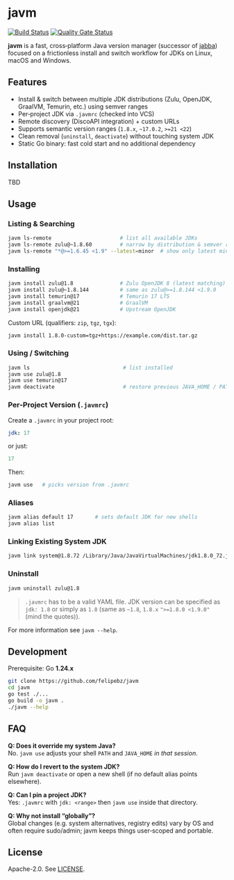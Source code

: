 # javm 

[![Build Status](https://github.com/felipebz/javm/workflows/Build/badge.svg)](https://github.com/felipebz/javm/actions)
[![Quality Gate Status](https://sonarqube.felipebz.com/api/project_badges/measure?project=javm&metric=alert_status)](https://sonarqube.felipebz.com/dashboard?id=javm)

**javm** is a fast, cross‑platform Java version manager (successor of [jabba](https://github.com/shyiko/jabba)) focused on a frictionless install 
and switch workflow for JDKs on Linux, macOS and Windows.

## Features

- Install & switch between multiple JDK distributions (Zulu, OpenJDK, GraalVM, Temurin, etc.) using semver ranges
- Per‑project JDK via `.javmrc` (checked into VCS)
- Remote discovery (DiscoAPI integration) + custom URLs
- Supports semantic version ranges (`1.8.x`, `~17.0.2`, `>=21 <22`)
- Clean removal (`uninstall`, `deactivate`) without touching system JDK
- Static Go binary: fast cold start and no additional dependency


## Installation

TBD

## Usage

### Listing & Searching

```sh
javm ls-remote                      # list all available JDKs
javm ls-remote zulu@~1.8.60         # narrow by distribution & semver range
javm ls-remote "*@>=1.6.45 <1.9" --latest=minor  # show only latest minors
```

### Installing

```sh
javm install zulu@1.8               # Zulu OpenJDK 8 (latest matching)
javm install zulu@~1.8.144          # same as zulu@>=1.8.144 <1.9.0
javm install temurin@17             # Temurin 17 LTS
javm install graalvm@21             # GraalVM
javm install openjdk@21             # Upstream OpenJDK
```

Custom URL (qualifiers: `zip`, `tgz`, `tgx`):

```sh
javm install 1.8.0-custom=tgz+https://example.com/dist.tar.gz
```

### Using / Switching

```sh
javm ls                              # list installed
javm use zulu@1.8
javm use temurin@17
javm deactivate                      # restore previous JAVA_HOME / PATH
```

### Per‑Project Version (`.javmrc`)

Create a `.javmrc` in your project root:

```yaml
jdk: 17
```

or just:

```yaml
17
```

Then:

```sh
javm use   # picks version from .javmrc
```

### Aliases

```sh
javm alias default 17       # sets default JDK for new shells
javm alias list
```

### Linking Existing System JDK

```sh
javm link system@1.8.72 /Library/Java/JavaVirtualMachines/jdk1.8.0_72.jdk
```

### Uninstall

```sh
javm uninstall zulu@1.8
```


> `.javmrc` has to be a valid YAML file. JDK version can be specified as `jdk: 1.8` or simply as `1.8` 
(same as `~1.8`, `1.8.x` `">=1.8.0 <1.9.0"` (mind the quotes)).

For more information see `javm --help`.  

## Development

Prerequisite: Go **1.24.x**

```sh
git clone https://github.com/felipebz/javm
cd javm
go test ./...
go build -o javm .
./javm --help
```

## FAQ

**Q: Does it override my system Java?**\
No. `javm use` adjusts your shell `PATH` and `JAVA_HOME` *in that session*.

**Q: How do I revert to the system JDK?**\
Run `javm deactivate` or open a new shell (if no default alias points elsewhere).

**Q: Can I pin a project JDK?**\
Yes: `.javmrc` with `jdk: <range>` then `javm use` inside that directory.

**Q: Why not install “globally”?**\
Global changes (e.g. system alternatives, registry edits) vary by OS and often require sudo/admin; javm keeps things user‑scoped and portable.

## License

Apache-2.0. See [LICENSE](LICENSE).
